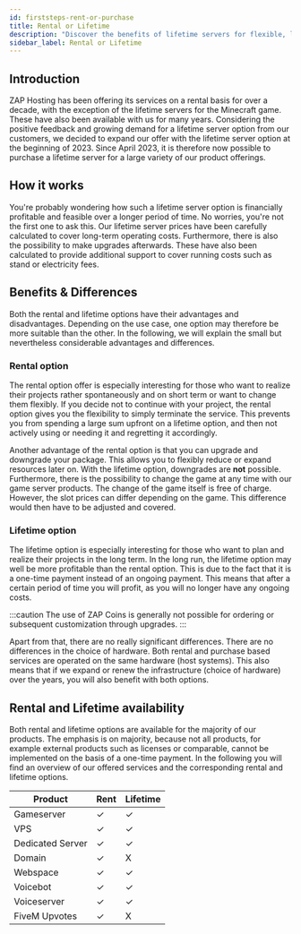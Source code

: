 ```yaml
---
id: firststeps-rent-or-purchase
title: Rental or Lifetime
description: "Discover the benefits of lifetime servers for flexible, long-term hosting solutions and choose the best option for your needs → Learn more now"
sidebar_label: Rental or Lifetime
---
```




## Introduction

ZAP Hosting has been offering its services on a rental basis for over a decade, with the exception of the lifetime servers for the Minecraft game. These have also been available with us for many years. Considering the positive feedback and growing demand for a lifetime server option from our customers, we decided to expand our offer with the lifetime server option at the beginning of 2023. Since April 2023, it is therefore now possible to purchase a lifetime server for a large variety of our product offerings.



## How it works

You're probably wondering how such a lifetime server option is financially profitable and feasible over a longer period of time. No worries, you're not the first one to ask this. Our lifetime server prices have been carefully calculated to cover long-term operating costs. Furthermore, there is also the possibility to make upgrades afterwards. These have also been calculated to provide additional support to cover running costs such as stand or electricity fees.



## Benefits & Differences

Both the rental and lifetime options have their advantages and disadvantages. Depending on the use case, one option may therefore be more suitable than the other. In the following, we will explain the small but nevertheless considerable advantages and differences.



### Rental option

The rental option offer is especially interesting for those who want to realize their projects rather spontaneously and on short term or want to change them flexibly. If you decide not to continue with your project, the rental option gives you the flexibility to simply terminate the service. This prevents you from spending a large sum upfront on a lifetime option, and then not actively using or needing it and regretting it accordingly.

Another advantage of the rental option is that you can upgrade and downgrade your package. This allows you to flexibly reduce or expand resources later on. With the lifetime option, downgrades are **not** possible. Furthermore, there is the possibility to change the game at any time with our game server products. The change of the game itself is free of charge. However, the slot prices can differ depending on the game. This difference would then have to be adjusted and covered.



### Lifetime option

The lifetime option is especially interesting for those who want to plan and realize their projects in the long term. In the long run, the lifetime option may well be more profitable than the rental option. This is due to the fact that it is a one-time payment instead of an ongoing payment. This means that after a certain period of time you will profit, as you will no longer have any ongoing costs. 

:::caution
The use of ZAP Coins is generally not possible for ordering or subsequent customization through upgrades. 
:::

Apart from that, there are no really significant differences. There are no differences in the choice of hardware. Both rental and purchase based services are operated on the same hardware (host systems). This also means that if we expand or renew the infrastructure (choice of hardware) over the years, you will also benefit with both options.



## Rental and Lifetime availability

Both rental and lifetime options are available for the majority of our products. The emphasis is on majority, because not all products, for example external products such as licenses or comparable, cannot be implemented on the basis of a one-time payment. In the following you will find an overview of our offered services and the corresponding rental and lifetime options.

| Product           | Rent | Lifetime |
| ----------------- | ---- | -------- |
| Gameserver        | ✓    | ✓        |
| VPS       | ✓    | ✓        |
| Dedicated Server  | ✓    | ✓        |
| Domain            | ✓    | X        |
| Webspace          | ✓    | ✓        |
| Voicebot          | ✓    | ✓        |
| Voiceserver       | ✓    | ✓        |
| FiveM Upvotes     | ✓    | X        |